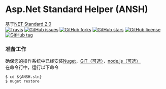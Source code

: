 # Asp.Net Standard Helper (ANSH) 
基于[NET Standard 2.0](https://docs.microsoft.com/zh-cn/dotnet/standard/net-standard)  
[![Travis](https://img.shields.io/travis/ZHUZHIYUE/ANSH.svg)](https://github.com/ZHUZHIYUE/ANSH)
[![GitHub issues](https://img.shields.io/github/issues/ZHUZHIYUE/ANSH.svg)](https://github.com/ZHUZHIYUE/ANSH/issues)
[![GitHub forks](https://img.shields.io/github/forks/ZHUZHIYUE/ANSH.svg)](https://github.com/ZHUZHIYUE/ANSH/network)
[![GitHub stars](https://img.shields.io/github/stars/ZHUZHIYUE/ANSH.svg)](https://github.com/ZHUZHIYUE/ANSH/stargazers)
[![GitHub license](https://img.shields.io/github/license/ZHUZHIYUE/ANSH.svg)](https://github.com/ZHUZHIYUE/ANSH/blob/master/LICENSE)
[![GitHub tag](https://img.shields.io/github/tag/expressjs/express.svg)](https://github.com/ZHUZHIYUE/ANSH)  
### 准备工作
确保您的操作系统中已经安装[Nuget](docs/Nuget.md)，[GIT（可选）](docs/GIT.md)，[node.js（可选）](docs/NodeJS.md)  
在命令行中，运行以下命令
```
$ cd ${ANSH.sln}
$ nuget restore
```

